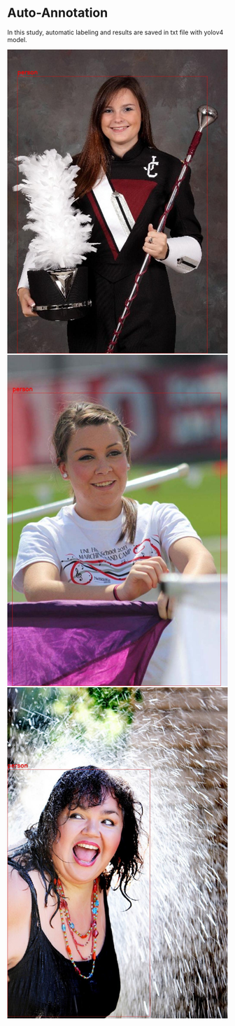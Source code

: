 # Auto-Annotation

In this study, automatic labeling and results are saved in txt file with yolov4 model.

![Sample image of labbeled data](./Result/image_1.jpg)
![Sample image of labbeled data](./Result/image_2.jpg)
![Sample image of labbeled data](./Result/image_3.jpg)
